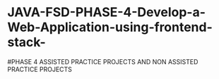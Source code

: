 # JAVA-FSD-PHASE-4-Develop-a-Web-Application-using-frontend-stack-

#PHASE 4 ASSISTED PRACTICE PROJECTS AND NON ASSISTED PRACTICE PROJECTS
